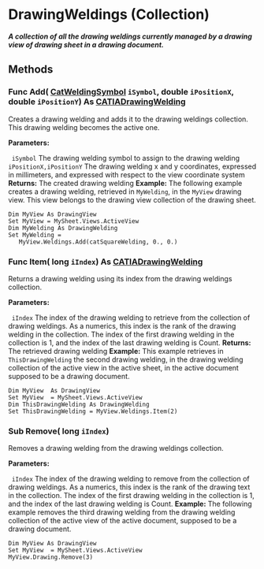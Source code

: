 # DrawingWeldings (Collection)

**_A collection of all the drawing weldings currently managed by a drawing view of drawing sheet in a drawing document._**

## Methods

### Func **Add**( [CatWeldingSymbol](../DraftingInterfaces/enum_CatWeldingSymbol_54418.md)  `iSymbol`,  double  `iPositionX`,  double  `iPositionY`) As [CATIADrawingWelding](../DraftingInterfaces/interface_DrawingWelding_41792.md)

Creates a drawing welding and adds it to the drawing weldings collection. This drawing welding becomes the active one.

**Parameters:**

` iSymbol`      The drawing welding symbol to assign to the drawing welding
` iPositionX,iPositionY`      The drawing welding x and y coordinates, expressed in millimeters, and expressed with respect to the view coordinate system
**Returns:**      The created drawing welding  **Example:**      The following example creates a drawing welding, retrieved in `MyWelding`, in the `MyView` drawing view. This view belongs to the drawing view collection of the drawing sheet.

```VBScript
Dim MyView As DrawingView
Set MyView = MySheet.Views.ActiveView
Dim MyWelding As DrawingWelding
Set MyWelding =
   MyView.Weldings.Add(catSquareWelding, 0., 0.)

```

### Func **Item**( long  `iIndex`) As [CATIADrawingWelding](../DraftingInterfaces/interface_DrawingWelding_41792.md)

Returns a drawing welding using its index from the drawing weldings collection.

**Parameters:**

` iIndex`      The index of the drawing welding to retrieve from the collection of drawing weldings. As a numerics, this index is the rank of the drawing welding in the collection. The index of the first drawing welding in the collection is 1, and the index of the last drawing welding is Count.
**Returns:**      The retrieved drawing welding  **Example:**      This example retrieves in `ThisDrawingWelding` the second drawing welding, in the drawing welding collection of the active view in the active sheet, in the active document supposed to be a drawing document.

```VBScript
Dim MyView  As DrawingView
Set MyView  = MySheet.Views.ActiveView
Dim ThisDrawingWelding As DrawingWelding
Set ThisDrawingWelding = MyView.Weldings.Item(2)

```

### Sub **Remove**( long  `iIndex`)

Removes a drawing welding from the drawing weldings collection.

**Parameters:**

` iIndex`      The index of the drawing welding to remove from the collection of drawing weldings. As a numerics, this index is the rank of the drawing text in the collection. The index of the first drawing welding in the collection is 1, and the index of the last drawing welding is Count.  **Example:**      The following example removes the third drawing welding from the drawing welding collection of the active view of the active document, supposed to be a drawing document.

```VBScript
Dim MyView As DrawingView
Set MyView  = MySheet.Views.ActiveView
MyView.Drawing.Remove(3)

```